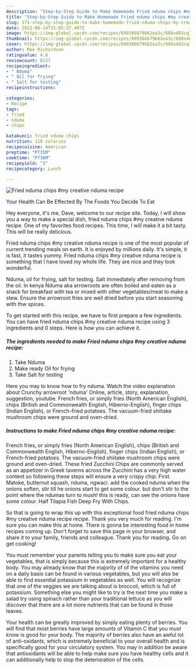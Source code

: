 ```yaml
---
description: "Step-by-Step Guide to Make Homemade Fried nduma chips #my creative nduma recipe"
title: "Step-by-Step Guide to Make Homemade Fried nduma chips #my creative nduma recipe"
slug: 171-step-by-step-guide-to-make-homemade-fried-nduma-chips-my-creative-nduma-recipe
date: 2022-06-14T15:05:37.407Z
image: https://img-global.cpcdn.com/recipes/699366679b62ea3c/680x482cq70/fried-nduma-chips-my-creative-nduma-recipe-recipe-main-photo.jpg
thumbnail: https://img-global.cpcdn.com/recipes/699366679b62ea3c/680x482cq70/fried-nduma-chips-my-creative-nduma-recipe-recipe-main-photo.jpg
cover: https://img-global.cpcdn.com/recipes/699366679b62ea3c/680x482cq70/fried-nduma-chips-my-creative-nduma-recipe-recipe-main-photo.jpg
author: Mae Richardson
ratingvalue: 4.6
reviewcount: 8127
recipeingredient:
- " Nduma"
- " Oil for frying"
- " Salt for testing"
recipeinstructions:

categories:
- Recipe
tags:
- fried
- nduma
- chips

katakunci: fried nduma chips 
nutrition: 110 calories
recipecuisine: American
preptime: "PT35M"
cooktime: "PT36M"
recipeyield: "3"
recipecategory: Lunch

---
```



![Fried nduma chips #my creative nduma recipe](https://img-global.cpcdn.com/recipes/699366679b62ea3c/680x482cq70/fried-nduma-chips-my-creative-nduma-recipe-recipe-main-photo.jpg)

Your Health Can Be Effected By The Foods You Decide To Eat

Hey everyone, it's me, Dave, welcome to our recipe site. Today, I will show you a way to make a special dish, fried nduma chips #my creative nduma recipe. One of my favorites food recipes. This time, I will make it a bit tasty. This will be really delicious.

Fried nduma chips #my creative nduma recipe is one of the most popular of current trending meals on earth. It is enjoyed by millions daily. It's simple, it is fast, it tastes yummy. Fried nduma chips #my creative nduma recipe is something that I have loved my whole life. They are nice and they look wonderful.

Nduma, oil for frying, salt for testing. Salt immediately after removing from the oil. In kenya Nduma aka arrowroots are often boiled and eaten as a snack for breakfast with tea or mixed with other vegetables/meat to make a stew. Ensure the arrowroot fries are well dried before you start seasoning with thw spices.


To get started with this recipe, we have to first prepare a few ingredients. You can have fried nduma chips #my creative nduma recipe using 3 ingredients and 0 steps. Here is how you can achieve it.

<!--inarticleads1-->

##### The ingredients needed to make Fried nduma chips #my creative nduma recipe:

1. Take  Nduma
1. Make ready  Oil for frying
1. Take  Salt for testing


Here you may to know how to fry nduma. Watch the video explanation about Crunchy arrowroot &#39;nduma&#39; Online, article, story, explanation, suggestion, youtube. French fries, or simply fries (North American English), chips (British and Commonwealth English, Hiberno-English), finger chips (Indian English), or French-fried potatoes. The vacuum-fried shiitake mushroom chips were ground and oven-dried. 

<!--inarticleads2-->

##### Instructions to make Fried nduma chips #my creative nduma recipe:



French fries, or simply fries (North American English), chips (British and Commonwealth English, Hiberno-English), finger chips (Indian English), or French-fried potatoes. The vacuum-fried shiitake mushroom chips were ground and oven-dried. These fried Zucchini Chips are commonly served as an appetizer in Greek taverns across the Zucchini has a very high water content so following these steps will ensure a very crispy chip: First. Matoke, butternut squash, nduma, ngwaci. add the cooked nduma when the onions soften, stir till he onions start to get some colour. but don&#39;t stir to the point where the ndumas turn to mush! this is ready, can see the onions have some colour. Half Tilapia Fish Deep Fry With Chips. 

So that is going to wrap this up with this exceptional food fried nduma chips #my creative nduma recipe recipe. Thank you very much for reading. I'm sure you can make this at home. There is gonna be interesting food in home recipes coming up. Don't forget to save this page in your browser, and share it to your family, friends and colleague. Thank you for reading. Go on get cooking!

You must remember your parents telling you to make sure you eat your vegetables, that is simply because this is extremely important for a healthy body. You may already know that the majority of of the vitamins you need on a daily basis can be found in various vegetables, but you will also be able to find essential potassium in vegetables as well. You will recognize that one of the veggies we are talking about is broccoli, which is full of potassium. Something else you might like to try is the next time you make a salad try using spinach rather than your traditional lettuce as you will discover that there are a lot more nutrients that can be found in those leaves.

Your health can be greatly improved by simply eating plenty of berries. You will find that most berries have large amounts of Vitamin C that you must know is good for your body. The majority of berries also have an awful lot of anti-oxidants, which is extremely beneficial to your overall health and is specifically good for your circulatory system. You may in addition be aware that antioxidants will be able to help make sure you have healthy cells and it can additionally help to stop the deterioration of the cells.
